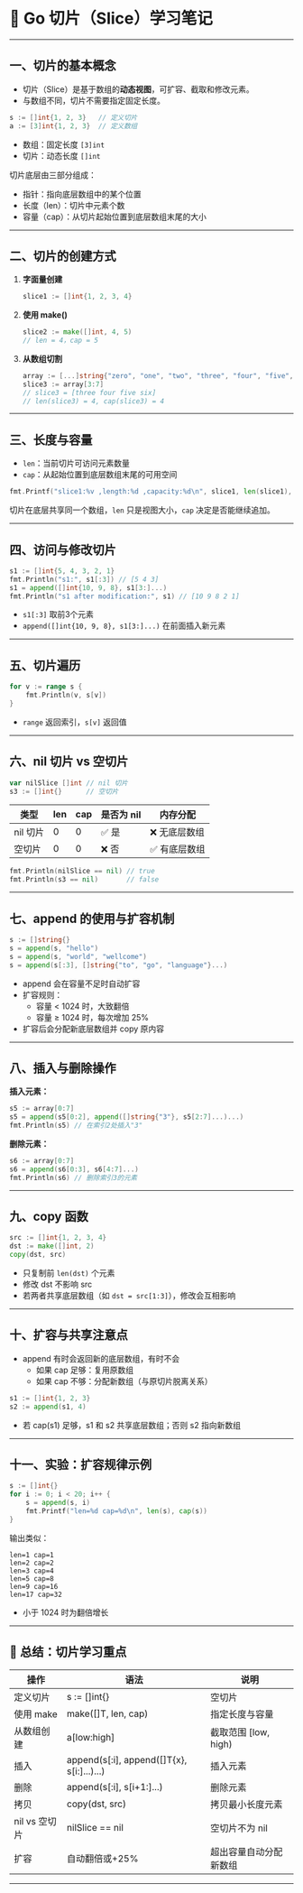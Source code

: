 # 🧠 Go 切片（Slice）学习笔记

---

## 一、切片的基本概念

- 切片（Slice）是基于数组的**动态视图**，可扩容、截取和修改元素。
- 与数组不同，切片不需要指定固定长度。

```go
s := []int{1, 2, 3}   // 定义切片
a := [3]int{1, 2, 3}  // 定义数组
```

- 数组：固定长度 `[3]int`
- 切片：动态长度 `[]int`

切片底层由三部分组成：
- 指针：指向底层数组中的某个位置
- 长度（len）：切片中元素个数
- 容量（cap）：从切片起始位置到底层数组末尾的大小

---

## 二、切片的创建方式

1. **字面量创建**
    ```go
    slice1 := []int{1, 2, 3, 4}
    ```
2. **使用 make()**
    ```go
    slice2 := make([]int, 4, 5)
    // len = 4，cap = 5
    ```
3. **从数组切割**
    ```go
    array := [...]string{"zero", "one", "two", "three", "four", "five", "six"}
    slice3 := array[3:7]
    // slice3 = [three four five six]
    // len(slice3) = 4, cap(slice3) = 4
    ```

---

## 三、长度与容量

- `len`：当前切片可访问元素数量
- `cap`：从起始位置到底层数组末尾的可用空间

```go
fmt.Printf("slice1:%v ,length:%d ,capacity:%d\n", slice1, len(slice1), cap(slice1))
```

切片在底层共享同一个数组，`len` 只是视图大小，`cap` 决定是否能继续追加。

---

## 四、访问与修改切片

```go
s1 := []int{5, 4, 3, 2, 1}
fmt.Println("s1:", s1[:3]) // [5 4 3]
s1 = append([]int{10, 9, 8}, s1[3:]...)
fmt.Println("s1 after modification:", s1) // [10 9 8 2 1]
```

- `s1[:3]` 取前3个元素
- `append([]int{10, 9, 8}, s1[3:]...)` 在前面插入新元素

---

## 五、切片遍历

```go
for v := range s {
    fmt.Println(v, s[v])
}
```
- `range` 返回索引，`s[v]` 返回值

---

## 六、nil 切片 vs 空切片

```go
var nilSlice []int // nil 切片
s3 := []int{}      // 空切片
```

| 类型     | len | cap | 是否为 nil | 内存分配      |
|----------|-----|-----|------------|---------------|
| nil 切片 |  0  |  0  | ✅ 是      | ❌ 无底层数组 |
| 空切片   |  0  |  0  | ❌ 否      | ✅ 有底层数组 |

```go
fmt.Println(nilSlice == nil) // true
fmt.Println(s3 == nil)       // false
```

---

## 七、append 的使用与扩容机制

```go
s := []string{}
s = append(s, "hello")
s = append(s, "world", "wellcome")
s = append(s[:3], []string{"to", "go", "language"}...)
```

- append 会在容量不足时自动扩容
- 扩容规则：
    - 容量 < 1024 时，大致翻倍
    - 容量 ≥ 1024 时，每次增加 25%
- 扩容后会分配新底层数组并 copy 原内容

---

## 八、插入与删除操作

**插入元素：**
```go
s5 := array[0:7]
s5 = append(s5[0:2], append([]string{"3"}, s5[2:7]...)...)
fmt.Println(s5) // 在索引2处插入"3"
```

**删除元素：**
```go
s6 := array[0:7]
s6 = append(s6[0:3], s6[4:7]...)
fmt.Println(s6) // 删除索引3的元素
```

---

## 九、copy 函数

```go
src := []int{1, 2, 3, 4}
dst := make([]int, 2)
copy(dst, src)
```
- 只复制前 `len(dst)` 个元素
- 修改 dst 不影响 src
- 若两者共享底层数组（如 `dst = src[1:3]`），修改会互相影响

---

## 十、扩容与共享注意点

- append 有时会返回新的底层数组，有时不会
    - 如果 cap 足够：复用原数组
    - 如果 cap 不够：分配新数组（与原切片脱离关系）

```go
s1 := []int{1, 2, 3}
s2 := append(s1, 4)
```
- 若 cap(s1) 足够，s1 和 s2 共享底层数组；否则 s2 指向新数组

---

## 十一、实验：扩容规律示例

```go
s := []int{}
for i := 0; i < 20; i++ {
    s = append(s, i)
    fmt.Printf("len=%d cap=%d\n", len(s), cap(s))
}
```

输出类似：

```
len=1 cap=1
len=2 cap=2
len=3 cap=4
len=5 cap=8
len=9 cap=16
len=17 cap=32
```
- 小于 1024 时为翻倍增长

---

## 🧾 总结：切片学习重点

| 操作   | 语法                                      | 说明                 |
|--------|-------------------------------------------|----------------------|
| 定义切片 | s := []int{}                             | 空切片               |
| 使用 make | make([]T, len, cap)                    | 指定长度与容量       |
| 从数组创建 | a[low:high]                            | 截取范围 [low, high) |
| 插入     | append(s[:i], append([]T{x}, s[i:]...)...) | 插入元素             |
| 删除     | append(s[:i], s[i+1:]...)               | 删除元素             |
| 拷贝     | copy(dst, src)                          | 拷贝最小长度元素     |
| nil vs 空切片 | nilSlice == nil                     | 空切片不为 nil       |
| 扩容     | 自动翻倍或+25%                           | 超出容量自动分配新数组 |

---